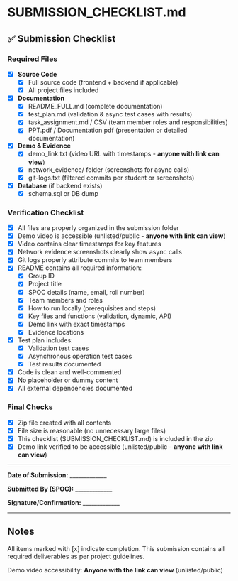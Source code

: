 # SUBMISSION_CHECKLIST.md

## ✅ Submission Checklist

### Required Files
- [x] **Source Code**
  - [x] Full source code (frontend + backend if applicable)
  - [x] All project files included

- [x] **Documentation**
  - [x] README_FULL.md (complete documentation)
  - [x] test_plan.md (validation & async test cases with results)
  - [x] task_assignment.md / CSV (team member roles and responsibilities)
  - [x] PPT.pdf / Documentation.pdf (presentation or detailed documentation)

- [x] **Demo & Evidence**
  - [x] demo_link.txt (video URL with timestamps - **anyone with link can view**)
  - [x] network_evidence/ folder (screenshots for async calls)
  - [x] git-logs.txt (filtered commits per student or screenshots)

- [x] **Database** (if backend exists)
  - [x] schema.sql or DB dump

### Verification Checklist

- [x] All files are properly organized in the submission folder
- [x] Demo video is accessible (unlisted/public - **anyone with link can view**)
- [x] Video contains clear timestamps for key features
- [x] Network evidence screenshots clearly show async calls
- [x] Git logs properly attribute commits to team members
- [x] README contains all required information:
  - [x] Group ID
  - [x] Project title
  - [x] SPOC details (name, email, roll number)
  - [x] Team members and roles
  - [x] How to run locally (prerequisites and steps)
  - [x] Key files and functions (validation, dynamic, API)
  - [x] Demo link with exact timestamps
  - [x] Evidence locations

- [x] Test plan includes:
  - [x] Validation test cases
  - [x] Asynchronous operation test cases
  - [x] Test results documented

- [x] Code is clean and well-commented
- [x] No placeholder or dummy content
- [x] All external dependencies documented

### Final Checks

- [x] Zip file created with all contents
- [x] File size is reasonable (no unnecessary large files)
- [x] This checklist (SUBMISSION_CHECKLIST.md) is included in the zip
- [x] Demo link verified to be accessible (unlisted/public - **anyone with link can view**)

---

**Date of Submission:** _____________

**Submitted By (SPOC):** _____________

**Signature/Confirmation:** _____________

---

## Notes
All items marked with [x] indicate completion. This submission contains all required deliverables as per project guidelines.

Demo video accessibility: **Anyone with the link can view** (unlisted/public)
